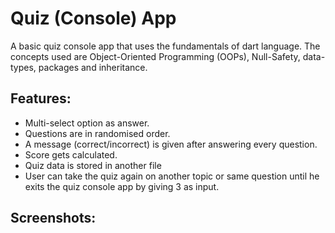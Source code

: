 # Quiz (Console) App
A basic quiz console app that uses the fundamentals of dart language. The concepts used are Object-Oriented Programming (OOPs), Null-Safety, data-types, packages and inheritance.


## Features: 

- Multi-select option as answer.
- Questions are in randomised order.
- A message (correct/incorrect) is given after answering every question. 
- Score gets calculated.
- Quiz data is stored in another file
- User can take the quiz again on another topic or same question until he exits the quiz console app by giving 3 as input.

## Screenshots:

